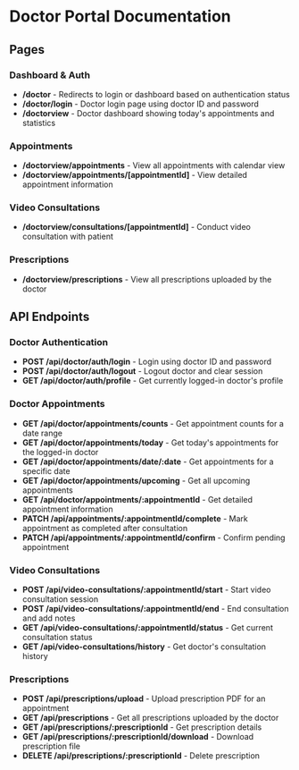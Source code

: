 # Doctor Portal Documentation

## Pages

### Dashboard & Auth
- **/doctor** - Redirects to login or dashboard based on authentication status
- **/doctor/login** - Doctor login page using doctor ID and password
- **/doctorview** - Doctor dashboard showing today's appointments and statistics

### Appointments
- **/doctorview/appointments** - View all appointments with calendar view
- **/doctorview/appointments/[appointmentId]** - View detailed appointment information

### Video Consultations
- **/doctorview/consultations/[appointmentId]** - Conduct video consultation with patient

### Prescriptions
- **/doctorview/prescriptions** - View all prescriptions uploaded by the doctor

## API Endpoints

### Doctor Authentication
- **POST /api/doctor/auth/login** - Login using doctor ID and password
- **POST /api/doctor/auth/logout** - Logout doctor and clear session
- **GET /api/doctor/auth/profile** - Get currently logged-in doctor's profile

### Doctor Appointments
- **GET /api/doctor/appointments/counts** - Get appointment counts for a date range
- **GET /api/doctor/appointments/today** - Get today's appointments for the logged-in doctor
- **GET /api/doctor/appointments/date/:date** - Get appointments for a specific date
- **GET /api/doctor/appointments/upcoming** - Get all upcoming appointments
- **GET /api/doctor/appointments/:appointmentId** - Get detailed appointment information
- **PATCH /api/appointments/:appointmentId/complete** - Mark appointment as completed after consultation
- **PATCH /api/appointments/:appointmentId/confirm** - Confirm pending appointment

### Video Consultations
- **POST /api/video-consultations/:appointmentId/start** - Start video consultation session
- **POST /api/video-consultations/:appointmentId/end** - End consultation and add notes
- **GET /api/video-consultations/:appointmentId/status** - Get current consultation status
- **GET /api/video-consultations/history** - Get doctor's consultation history

### Prescriptions
- **POST /api/prescriptions/upload** - Upload prescription PDF for an appointment
- **GET /api/prescriptions** - Get all prescriptions uploaded by the doctor
- **GET /api/prescriptions/:prescriptionId** - Get prescription details
- **GET /api/prescriptions/:prescriptionId/download** - Download prescription file
- **DELETE /api/prescriptions/:prescriptionId** - Delete prescription
